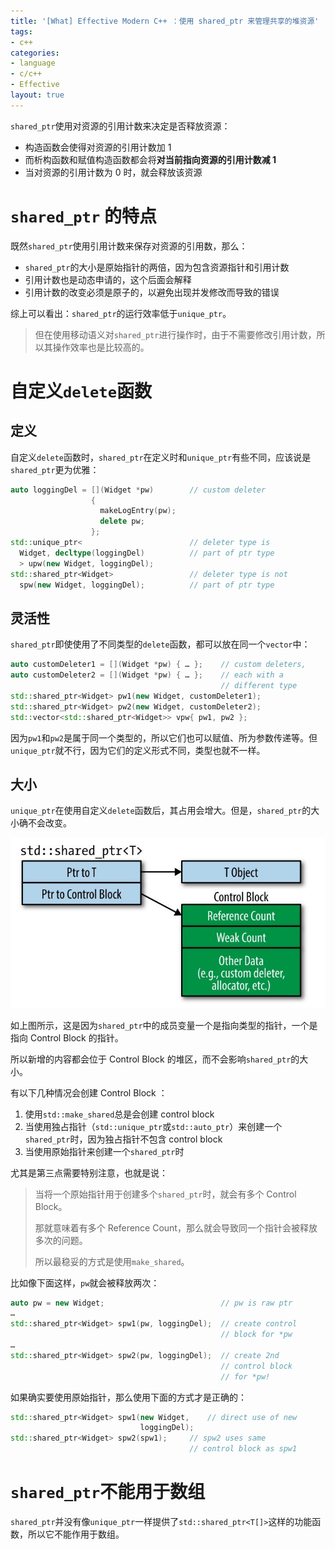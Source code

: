 ```yaml
---
title: '[What] Effective Modern C++ ：使用 shared_ptr 来管理共享的堆资源'
tags: 
- c++
categories: 
- language
- c/c++
- Effective
layout: true
---
```

`shared_ptr`使用对资源的引用计数来决定是否释放资源：
- 构造函数会使得对资源的引用计数加 1
- 而析构函数和赋值构造函数都会将**对当前指向资源的引用计数减 1**
- 当对资源的引用计数为 0 时，就会释放该资源
<!--more-->

# `shared_ptr` 的特点

既然`shared_ptr`使用引用计数来保存对资源的引用数，那么：

- `shared_ptr`的大小是原始指针的两倍，因为包含资源指针和引用计数
- 引用计数也是动态申请的，这个后面会解释
- 引用计数的改变必须是原子的，以避免出现并发修改而导致的错误

综上可以看出：`shared_ptr`的运行效率低于`unique_ptr`。

> 但在使用移动语义对`shared_ptr`进行操作时，由于不需要修改引用计数，所以其操作效率也是比较高的。

# 自定义`delete`函数

## 定义

自定义`delete`函数时，`shared_ptr`在定义时和`unique_ptr`有些不同，应该说是`shared_ptr`更为优雅：

```cpp
auto loggingDel = [](Widget *pw)        // custom deleter
                  {                     
                    makeLogEntry(pw);
                    delete pw;
                  };
std::unique_ptr<                        // deleter type is
  Widget, decltype(loggingDel)          // part of ptr type
  > upw(new Widget, loggingDel);
std::shared_ptr<Widget>                 // deleter type is not
  spw(new Widget, loggingDel);          // part of ptr type
```

## 灵活性

`shared_ptr`即使使用了不同类型的`delete`函数，都可以放在同一个`vector`中：

```cpp
auto customDeleter1 = [](Widget *pw) { … };    // custom deleters,
auto customDeleter2 = [](Widget *pw) { … };    // each with a
                                               // different type
std::shared_ptr<Widget> pw1(new Widget, customDeleter1);
std::shared_ptr<Widget> pw2(new Widget, customDeleter2);
std::vector<std::shared_ptr<Widget>> vpw{ pw1, pw2 };
```

因为`pw1`和`pw2`是属于同一个类型的，所以它们也可以赋值、所为参数传递等。但`unique_ptr`就不行，因为它们的定义形式不同，类型也就不一样。

## 大小

`unique_ptr`在使用自定义`delete`函数后，其占用会增大。但是，`shared_ptr`的大小确不会改变。

![](./pic/item19/shared_ptr.jpg)

如上图所示，这是因为`shared_ptr`中的成员变量一个是指向类型的指针，一个是指向 Control Block 的指针。

所以新增的内容都会位于 Control Block 的堆区，而不会影响`shared_ptr`的大小。

有以下几种情况会创建 Control Block ：

1. 使用`std::make_shared`总是会创建 control block
2. 当使用独占指针（`std::unique_ptr`或`std::auto_ptr`）来创建一个`shared_ptr`时，因为独占指针不包含 control block
3. 当使用原始指针来创建一个`shared_ptr`时

尤其是第三点需要特别注意，也就是说：

> 当将一个原始指针用于创建多个`shared_ptr`时，就会有多个 Control Block。
>
> 那就意味着有多个 Reference Count，那么就会导致同一个指针会被释放多次的问题。
>
> 所以最稳妥的方式是使用`make_shared`。

比如像下面这样，`pw`就会被释放两次：

```cpp
auto pw = new Widget;                          // pw is raw ptr
…
std::shared_ptr<Widget> spw1(pw, loggingDel);  // create control
                                               // block for *pw
…
std::shared_ptr<Widget> spw2(pw, loggingDel);  // create 2nd
                                               // control block
                                               // for *pw!
```

如果确实要使用原始指针，那么使用下面的方式才是正确的：

```cpp
std::shared_ptr<Widget> spw1(new Widget,    // direct use of new
                             loggingDel);
std::shared_ptr<Widget> spw2(spw1);     // spw2 uses same
                                        // control block as spw1
```

# `shared_ptr`不能用于数组

`shared_ptr`并没有像`unique_ptr`一样提供了`std::shared_ptr<T[]>`这样的功能函数，所以它不能作用于数组。



